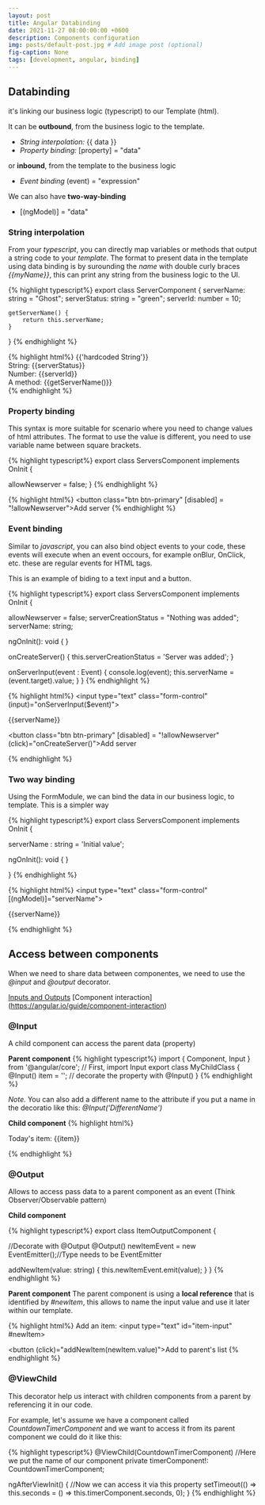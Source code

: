 ```yaml
---
layout: post
title: Angular Databinding
date: 2021-11-27 08:00:00:00 +0600
description: Components configuration
img: posts/default-post.jpg # Add image post (optional)
fig-caption: None
tags: [development, angular, binding]
---
```


## Databinding
it's linking our business logic (typescript) to our Template (html).

It can be **outbound**, from the business logic to the template.
 - *String interpolation:* {{ data }}
 - *Property binding:* [property] = "data"

or **inbound**, from the template to the business logic

 - *Event binding* (event) = "expression"
 
We can also have **two-way-binding**
 - [(ngModel)] = "data"
 

### String interpolation

From your *typescript*, you can directly map variables or methods that output a string  code to your *template*. 
The format to present data in the template using data binding is by surounding the *name* with double curly braces *{{myName}}*, this can print any string from the business logic to the UI.

{% highlight typescript%}
export class ServerComponent {
    serverName: string = "Ghost";
    serverStatus: string = "green";
    serverId: number = 10;

    getServerName() {
        return this.serverName; 
    }
}
{% endhighlight %}

{% highlight html%}
    {{'hardcoded String'}} <br>
    String: {{serverStatus}} <br>
    Number: {{serverId}} <br>
    A method: {{getServerName()}} <br>
{% endhighlight %}

### Property binding

This syntax is more suitable for scenario where you need to change values of html attributes. The format to use the value is different, you need to use variable name between square brackets.

{% highlight typescript%}
export class ServersComponent implements OnInit {

  allowNewserver = false;
}
{% endhighlight %}

{% highlight html%}
    <button class="btn btn-primary" [disabled] = "!allowNewserver">Add server</button>
{% endhighlight %}


### Event binding

Similar to *javascript*, you can also bind object events to your code, these events will execute when an event occours, for example onBlur, OnClick, etc. these are regular events for HTML tags.

This is an example of biding to a text input and a button.

{% highlight typescript%}
export class ServersComponent implements OnInit {

  allowNewserver = false;
  serverCreationStatus = "Nothing was added";
  serverName: string;

  ngOnInit(): void {
  }

  onCreateServer() {
    this.serverCreationStatus = 'Server was added';
  }

  onServerInput(event : Event) {
    console.log(event);
    this.serverName = (<HTMLInputElement>event.target).value;
  }
}
{% endhighlight %}

{% highlight html%}
<input type="text" class="form-control" (input)="onServerInput($event)">
<p>{{serverName}}</p>

<button class="btn btn-primary" 
[disabled] = "!allowNewserver"
(click)="onCreateServer()">Add server</button>

{% endhighlight %}


### Two way binding

Using the FormModule, we can bind the data in our business logic, to template.
This is a simpler way 

{% highlight typescript%}
export class ServersComponent implements OnInit {

  serverName : string = 'Initial value';
 
  ngOnInit(): void {
  }

}
{% endhighlight %}

{% highlight html%}
<input type="text" class="form-control" [(ngModel)]="serverName">

<p>{{serverName}}</p>
{% endhighlight %}

## Access between components

When we need to share data between componentes, we need to use the *@input* and *@output* decorator.

[Inputs and Outputs](https://angular.io/guide/inputs-outputs)
[Component interaction] (https://angular.io/guide/component-interaction)

### @Input

A child component can access the parent data (property)

**Parent component**
{% highlight typescript%}
import { Component, Input } from '@angular/core'; // First, import Input
export class MyChildClass {
  @Input() item = ''; // decorate the property with @Input()
}
{% endhighlight %}

*Note.* You can also add a different name to the attribute if you put a name in the decoratio like this: *@Input('DifferentName')*


**Child component**
{% highlight html%}
<p>
  Today's item: {{item}}
</p>
{% endhighlight %}

### @Output

Allows to access pass data to a parent component as an event (Think Observer/Observable pattern)

**Child component**

{% highlight typescript%}
export class ItemOutputComponent {

  //Decorate with @Output
  @Output() newItemEvent = new EventEmitter<string>();//Type needs to be EventEmitter

  addNewItem(value: string) {
    this.newItemEvent.emit(value);
  }
}
{% endhighlight %}

**Parent component**
The parent component is using a **local reference** that is identified by *#newItem*, this allows to name the input value and use it later within our template.

{% highlight html%}
<label for="item-input">Add an item:</label>
<input type="text" id="item-input" #newItem>
<!--onclick event call addNewItem-->
<button (click)="addNewItem(newItem.value)">Add to parent's list</button>
{% endhighlight %}

### @ViewChild

This decorator help us interact with children components from a parent by referencing it in our code.

For example, let's assume we have a component called *CountdownTimerComponent* and we want to access it from its parent component we could do it like this:

{% highlight typescript%}
@ViewChild(CountdownTimerComponent) //Here we put the name of our component
private timerComponent!: CountdownTimerComponent;


ngAfterViewInit() {
    //Now we can access it via this property
    setTimeout(() => this.seconds = () => this.timerComponent.seconds, 0);
  }
{% endhighlight %}